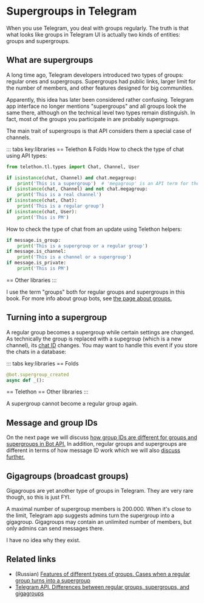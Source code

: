 # Supergroups in Telegram

When you use Telegram, you deal with groups regularly. 
The truth is that what looks like groups in Telegram UI is actually two kinds of entities: groups and supergroups.

## What are supergroups

A long time ago, Telegram developers introduced two types of groups: regular ones and supergroups.
Supergroups had public links, larger limit for the number of members, and other features designed for big communities.

Apparently, this idea has later been considered rather confusing. Telegram app interface no longer mentions 
"supergroups" and all groups look the same there, although on the technical level two types remain distinguish.
In fact, most of the groups you participate in are probably supergroups.

The main trait of supergroups is that API considers them a special case of channels.

::: tabs key:libraries
== Telethon & Folds
How to check the type of chat using API types:
```python
from telethon.tl.types import Chat, Channel, User

if isinstance(chat, Channel) and chat.megagroup:
    print('This is a supergroup')  # 'megagroup' is an API term for the same thing
if isinstance(chat, Channel) and not chat.megagroup:
    print('This is a real channel')
if isinstance(chat, Chat):
    print('This is a regular group')
if isinstance(chat, User):
    print('This is PM')
```
How to check the type of chat from an update using Telethon helpers:
```python
if message.is_group:
    print('This is a supergroup or a regular group')
if message.is_channel:
    print('This is a channel or a supergroup')
if message.is_private:
    print('This is PM')
```
== Other libraries
<HelpNeeded/>
:::

I use the term "groups" both for regular groups and supergroups in this book. 
For more info about group bots, see [the page about groups.](../chats/groups)




## Turning into a supergroup

A regular group becomes a supergroup while certain settings are changed. 
As technically the group is replaced with a supegroup (which is a new channel), its [chat ID](../chats/id) changes. 
You may want to handle this event if you store the chats in a database:

::: tabs key:libraries
== Folds
```python
@bot.supergroup_created
async def _():
```
== Telethon
== Other libraries
<HelpNeeded/>
:::

A supergroup cannot become a regular group again.

## Message and group IDs

On the next page we will discuss [how group IDs are different for groups and supergroups in Bot API.](id#bot-api)
In addition, regular groups and supergroups are different in terms of how message ID work
which we will also [discuss further.](../messages/id)


## Gigagroups (broadcast groups)

Gigagroups are yet another type of groups in Telegram. 
They are very rare though, so this is just FYI.

A maximal number of supergroup members is 200.000. 
When it's close to the limit, Telegram app suggests admins turn the supergroup into a gigagroup. 
Gigagroups may contain an unlimited number of members, but only admins can send messages there.

I have no idea why they exist.

## Related links

- (Russian) [Features of different types of groups. Cases when a regular group turns into a supergroup](https://tginfo.me/groups_vs_supergroups/)
- [Telegram API. Differences between regular groups, supergroups, and gigagroups](https://core.telegram.org/api/channel)
